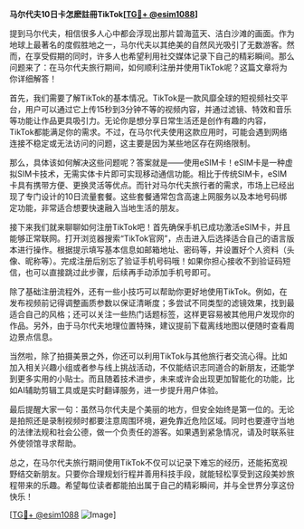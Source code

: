 **马尔代夫10日卡怎麽註冊TikTok[[TG💪+ @esim1088](https://t.me/s/esim1088)]**

提到马尔代夫，相信很多人心中都会浮现出那片碧海蓝天、洁白沙滩的画面。作为地球上最著名的度假胜地之一，马尔代夫以其绝美的自然风光吸引了无数游客。然而，在享受假期的同时，许多人也希望利用社交媒体记录下自己的精彩瞬间。那么问题来了：在马尔代夫旅行期间，如何顺利注册并使用TikTok呢？这篇文章将为你详细解答！

首先，我们需要了解TikTok的基本情况。TikTok是一款风靡全球的短视频社交平台，用户可以通过它上传15秒到3分钟不等的视频内容，并通过滤镜、特效和音乐等功能让作品更具吸引力。无论你是想分享日常生活还是创作有趣的内容，TikTok都能满足你的需求。不过，在马尔代夫使用这款应用时，可能会遇到网络连接不稳定或无法访问的问题，这主要是因为某些地区存在网络限制。

那么，具体该如何解决这些问题呢？答案就是——使用eSIM卡！eSIM卡是一种虚拟SIM卡技术，无需实体卡片即可实现移动通信功能。相比于传统SIM卡，eSIM卡具有携带方便、更换灵活等优点。而针对马尔代夫旅行者的需求，市场上已经出现了专门设计的10日流量套餐。这些套餐通常包含高速上网服务以及本地号码绑定功能，非常适合想要快速融入当地生活的朋友。

接下来我们就来聊聊如何注册TikTok吧！首先确保手机已成功激活eSIM卡，并且能够正常联网。打开浏览器搜索“TikTok官网”，点击进入后选择适合自己的语言版本进行操作。根据提示填写基本信息如邮箱地址、密码等，并设置好个人资料（头像、昵称等）。完成注册后别忘了验证手机号码哦！如果你担心接收不到验证码短信，也可以直接跳过此步骤，后续再手动添加手机号即可。

除了基础注册流程外，还有一些小技巧可以帮助你更好地使用TikTok。例如，在发布视频前记得调整画质参数以保证清晰度；多尝试不同类型的滤镜效果，找到最适合自己的风格；还可以关注一些热门话题标签，这样更容易被其他用户发现你的作品。另外，由于马尔代夫地理位置特殊，建议提前下载离线地图以便随时查看周边景点信息。

当然啦，除了拍摄美景之外，你还可以利用TikTok与其他旅行者交流心得。比如加入相关兴趣小组或者参与线上挑战活动，不仅能结识志同道合的新朋友，还能学到更多实用的小贴士。而且随着技术进步，未来或许会出现更加智能化的功能，比如AI辅助剪辑工具或是实时翻译服务，进一步提升用户体验。

最后提醒大家一句：虽然马尔代夫是个美丽的地方，但安全始终是第一位的。无论是拍照还是录制视频时都要注意周围环境，避免靠近危险区域。同时也要遵守当地的法律法规和社会公德，做一个负责任的游客。如果遇到紧急情况，请及时联系驻外使领馆寻求帮助。

总之，在马尔代夫旅行期间使用TikTok不仅可以记录下难忘的经历，还能拓宽视野结交新朋友。只要你合理规划行程并善用科技手段，就能轻松享受到这段美妙旅程带来的乐趣。希望每位读者都能拍出属于自己的精彩瞬间，并与全世界分享这份快乐！

[[TG💪+ @esim1088](https://t.me/s/esim1088) ![Image](https://i.postimg.cc/4NQfJmqS/Snipaste-2025-05-13-00-14-12.png)]